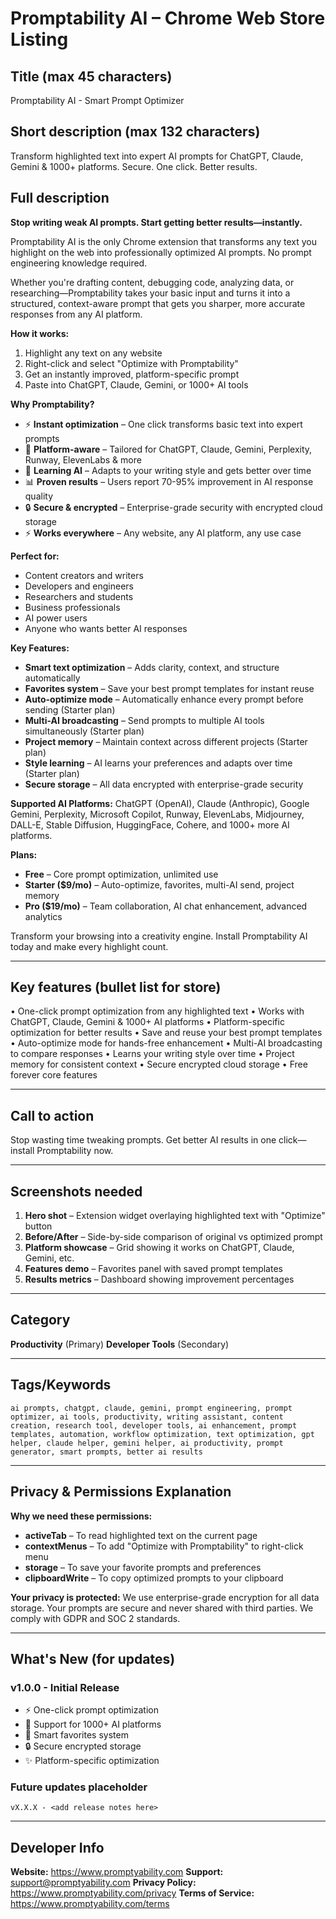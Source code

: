 # Promptability AI – Chrome Web Store Listing

## Title (max 45 characters)
Promptability AI - Smart Prompt Optimizer

## Short description (max 132 characters)
Transform highlighted text into expert AI prompts for ChatGPT, Claude, Gemini & 1000+ platforms. Secure. One click. Better results.

## Full description

**Stop writing weak AI prompts. Start getting better results—instantly.**

Promptability AI is the only Chrome extension that transforms any text you highlight on the web into professionally optimized AI prompts. No prompt engineering knowledge required.

Whether you're drafting content, debugging code, analyzing data, or researching—Promptability takes your basic input and turns it into a structured, context-aware prompt that gets you sharper, more accurate responses from any AI platform.

**How it works:**
1. Highlight any text on any website
2. Right-click and select "Optimize with Promptability"
3. Get an instantly improved, platform-specific prompt
4. Paste into ChatGPT, Claude, Gemini, or 1000+ AI tools

**Why Promptability?**
- ⚡ **Instant optimization** – One click transforms basic text into expert prompts
- 🎯 **Platform-aware** – Tailored for ChatGPT, Claude, Gemini, Perplexity, Runway, ElevenLabs & more
- 🧠 **Learning AI** – Adapts to your writing style and gets better over time
- 📊 **Proven results** – Users report 70-95% improvement in AI response quality
- 🔒 **Secure & encrypted** – Enterprise-grade security with encrypted cloud storage
- ⚡ **Works everywhere** – Any website, any AI platform, any use case

**Perfect for:**
- Content creators and writers
- Developers and engineers
- Researchers and students
- Business professionals
- AI power users
- Anyone who wants better AI responses

**Key Features:**
- **Smart text optimization** – Adds clarity, context, and structure automatically
- **Favorites system** – Save your best prompt templates for instant reuse
- **Auto-optimize mode** – Automatically enhance every prompt before sending (Starter plan)
- **Multi-AI broadcasting** – Send prompts to multiple AI tools simultaneously (Starter plan)
- **Project memory** – Maintain context across different projects (Starter plan)
- **Style learning** – AI learns your preferences and adapts over time (Starter plan)
- **Secure storage** – All data encrypted with enterprise-grade security

**Supported AI Platforms:**
ChatGPT (OpenAI), Claude (Anthropic), Google Gemini, Perplexity, Microsoft Copilot, Runway, ElevenLabs, Midjourney, DALL-E, Stable Diffusion, HuggingFace, Cohere, and 1000+ more AI platforms.

**Plans:**
- **Free** – Core prompt optimization, unlimited use
- **Starter ($9/mo)** – Auto-optimize, favorites, multi-AI send, project memory
- **Pro ($19/mo)** – Team collaboration, AI chat enhancement, advanced analytics

Transform your browsing into a creativity engine. Install Promptability AI today and make every highlight count.

---

## Key features (bullet list for store)
• One-click prompt optimization from any highlighted text
• Works with ChatGPT, Claude, Gemini & 1000+ AI platforms
• Platform-specific optimization for better results
• Save and reuse your best prompt templates
• Auto-optimize mode for hands-free enhancement
• Multi-AI broadcasting to compare responses
• Learns your writing style over time
• Project memory for consistent context
• Secure encrypted cloud storage
• Free forever core features

---

## Call to action
Stop wasting time tweaking prompts. Get better AI results in one click—install Promptability now.

---

## Screenshots needed
1. **Hero shot** – Extension widget overlaying highlighted text with "Optimize" button
2. **Before/After** – Side-by-side comparison of original vs optimized prompt
3. **Platform showcase** – Grid showing it works on ChatGPT, Claude, Gemini, etc.
4. **Features demo** – Favorites panel with saved prompt templates
5. **Results metrics** – Dashboard showing improvement percentages

---

## Category
**Productivity** (Primary)
**Developer Tools** (Secondary)

---

## Tags/Keywords
```
ai prompts, chatgpt, claude, gemini, prompt engineering, prompt optimizer, ai tools, productivity, writing assistant, content creation, research tool, developer tools, ai enhancement, prompt templates, automation, workflow optimization, text optimization, gpt helper, claude helper, gemini helper, ai productivity, prompt generator, smart prompts, better ai results
```

---

## Privacy & Permissions Explanation

**Why we need these permissions:**

- **activeTab** – To read highlighted text on the current page
- **contextMenus** – To add "Optimize with Promptability" to right-click menu
- **storage** – To save your favorite prompts and preferences
- **clipboardWrite** – To copy optimized prompts to your clipboard

**Your privacy is protected:**
We use enterprise-grade encryption for all data storage. Your prompts are secure and never shared with third parties. We comply with GDPR and SOC 2 standards.

---

## What's New (for updates)

### v1.0.0 - Initial Release
- ⚡ One-click prompt optimization
- 🎯 Support for 1000+ AI platforms
- 📁 Smart favorites system
- 🔒 Secure encrypted storage
- ✨ Platform-specific optimization

### Future updates placeholder
`vX.X.X - <add release notes here>`

---

## Developer Info
**Website:** https://www.promptyability.com
**Support:** support@promptyability.com
**Privacy Policy:** https://www.promptyability.com/privacy
**Terms of Service:** https://www.promptyability.com/terms